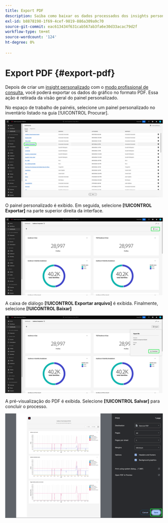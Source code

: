 ```yaml
---
title: Export PDF
description: Saiba como baixar os dados processados dos insights personalizados do painel no formato PDF.
exl-id: b8878198-1f69-4cef-9819-886a309a9c70
source-git-commit: eac613434f631cab567ab3fa6e30d33acac79d2f
workflow-type: tm+mt
source-wordcount: '124'
ht-degree: 0%

---
```


# Export PDF {#export-pdf}

Depois de criar um [insight personalizado](./overview.md) com o [modo profissional de consulta](./overview.md#query-pro-mode), você poderá exportar os dados do gráfico no formato PDF. Essa ação é retirada da visão geral do painel personalizado.

No espaço de trabalho de painéis, selecione um painel personalizado no inventário listado na guia [!UICONTROL Procurar].

![O inventário de Painel com uma entrada de painel personalizada destacada.](../images/sql-insights-query-pro-mode/dashboard-inventory-audience.png)

O painel personalizado é exibido. Em seguida, selecione **[!UICONTROL Exportar]** na parte superior direita da interface.

![Um painel personalizado com Export realçado.](../images/sql-insights-query-pro-mode/export.png)

A caixa de diálogo **[!UICONTROL Exportar arquivo]** é exibida. Finalmente, selecione **[!UICONTROL Baixar]**

![A caixa de diálogo Exportar arquivo com o download.](../images/sql-insights-query-pro-mode/export-dialog.png)

A pré-visualização do PDF é exibida. Selecione **[!UICONTROL Salvar]** para concluir o processo.

![A caixa de diálogo de visualização de impressão com Salvar realçada.](../images/sql-insights-query-pro-mode/print-preview.png)
